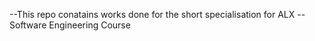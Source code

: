 --This repo conatains works done for the short specialisation for ALX
-- Software Engineering Course

